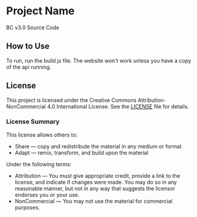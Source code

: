 # Project Name

BC v3.0 Source Code

## How to Use

To run, run the build.js file. The website won't work unless you have a copy of the api running.

## License

This project is licensed under the Creative Commons Attribution-NonCommercial 4.0 International License. See the [LICENSE](LICENSE) file for details.

### License Summary

This license allows others to:

- Share — copy and redistribute the material in any medium or format
- Adapt — remix, transform, and build upon the material

Under the following terms:

- Attribution — You must give appropriate credit, provide a link to the license, and indicate if changes were made. You may do so in any reasonable manner, but not in any way that suggests the licensor endorses you or your use.
- NonCommercial — You may not use the material for commercial purposes.
